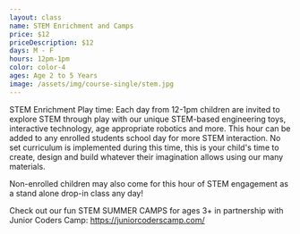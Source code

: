 ```yaml
---
layout: class
name: STEM Enrichment and Camps
price: $12
priceDescription: $12
days: M - F
hours: 12pm-1pm
color: color-4
ages: Age 2 to 5 Years
image: /assets/img/course-single/stem.jpg
---
```


STEM Enrichment Play time: Each day from 12-1pm children are invited to explore STEM through play with our unique STEM-based engineering toys,  interactive technology, age appropriate robotics and more. This hour can be added to any enrolled students school day for more STEM interaction. No set curriculum is implemented during this time, this is your child's time to create, design and build whatever their imagination allows using our many materials. 

Non-enrolled children may also come for this hour of STEM engagement as a stand alone drop-in class any day!

Check out our fun STEM SUMMER CAMPS for ages 3+ in partnership with Junior Coders Camp: https://juniorcoderscamp.com/
